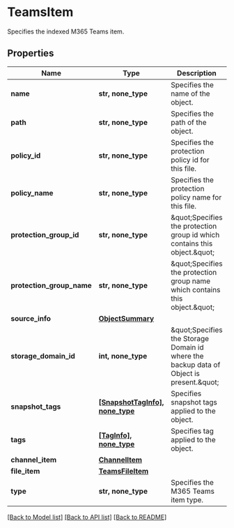 # TeamsItem

Specifies the indexed M365 Teams item.

## Properties
Name | Type | Description | Notes
------------ | ------------- | ------------- | -------------
**name** | **str, none_type** | Specifies the name of the object. | [optional] 
**path** | **str, none_type** | Specifies the path of the object. | [optional] 
**policy_id** | **str, none_type** | Specifies the protection policy id for this file. | [optional] 
**policy_name** | **str, none_type** | Specifies the protection policy name for this file. | [optional] 
**protection_group_id** | **str, none_type** | \&quot;Specifies the protection group id which contains this object.\&quot; | [optional] 
**protection_group_name** | **str, none_type** | \&quot;Specifies the protection group name which contains this object.\&quot; | [optional] 
**source_info** | [**ObjectSummary**](ObjectSummary.md) |  | [optional] 
**storage_domain_id** | **int, none_type** | \&quot;Specifies the Storage Domain id where the backup data of Object is present.\&quot; | [optional] 
**snapshot_tags** | [**[SnapshotTagInfo], none_type**](SnapshotTagInfo.md) | Specifies snapshot tags applied to the object. | [optional] 
**tags** | [**[TagInfo], none_type**](TagInfo.md) | Specifies tag applied to the object. | [optional] 
**channel_item** | [**ChannelItem**](ChannelItem.md) |  | [optional] 
**file_item** | [**TeamsFileItem**](TeamsFileItem.md) |  | [optional] 
**type** | **str, none_type** | Specifies the M365 Teams item type. | [optional] 

[[Back to Model list]](../README.md#documentation-for-models) [[Back to API list]](../README.md#documentation-for-api-endpoints) [[Back to README]](../README.md)



